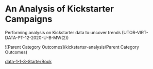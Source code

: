 # An Analysis of Kickstarter Campaigns

Performing analysis on Kickstarter data to uncover trends (UTOR-VIRT-DATA-PT-12-2020-U-B-MW(2))

![Parent Category Outcomes](kickstarter-analysis/Parent Category Outcomes)


[data-1-1-3-StarterBook](kickstarter-analysis/data-1-1-3-StarterBook.xlxs)
